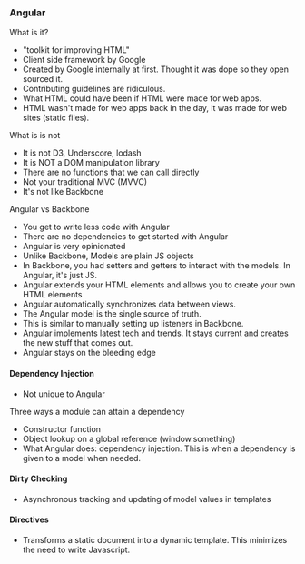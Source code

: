 ### Angular

What is it?

- "toolkit for improving HTML"
- Client side framework by Google
- Created by Google internally at first. Thought it was dope so they open sourced it.
- Contributing guidelines are ridiculous.
- What HTML could have been if HTML were made for web apps.
- HTML wasn't made for web apps back in the day, it was made for web sites (static files).

What is is not

- It is not D3, Underscore, lodash
- It is NOT a DOM manipulation library
- There are no functions that we can call directly
- Not your traditional MVC (MVVC)
- It's not like Backbone

Angular vs Backbone

- You get to write less code with Angular 
- There are no dependencies to get started with Angular
- Angular is very opinionated 
- Unlike Backbone, Models are plain JS objects
- In Backbone, you had setters and getters to interact with the models. In Angular, it's just JS.
- Angular extends your HTML elements and allows you to create your own HTML elements
- Angular automatically synchronizes data between views.
- The Angular model is the single source of truth.
- This is similar to manually setting up listeners in Backbone.
- Angular implements latest tech and trends. It stays current and creates the new stuff that comes out.
- Angular stays on the bleeding edge

#### Dependency Injection

- Not unique to Angular

Three ways a module can attain a dependency

- Constructor function
- Object lookup on a global reference (window.something)
- What Angular does: dependency injection. This is when a dependency is given to a model when needed.

#### Dirty Checking

- Asynchronous tracking and updating of model values in templates

#### Directives

- Transforms a static document into a dynamic template. This minimizes the need to write Javascript.







